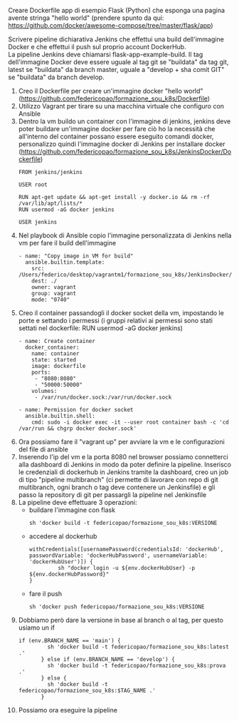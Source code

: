 Creare Dockerfile app di esempio Flask (Python) che esponga una pagina avente stringa "hello world" (prendere spunto da qui: https://github.com/docker/awesome-compose/tree/master/flask/app)

Scrivere pipeline dichiarativa Jenkins che effettui una build dell'immagine Docker e che effettui il push sul proprio account DockerHub.  
La pipeline Jenkins deve chiamarsi flask-app-example-build. Il tag dell'immagine Docker deve essere uguale al tag git se "buildata" da tag git, latest se "buildata" da branch master, uguale  a "develop + sha comit GIT" se "buildata" da branch develop.

1. Creo il Dockerfile per creare un'immagine docker "hello world" (https://github.com/federicopao/formazione_sou_k8s/Dockerfile)
2. Utilizzo Vagrant per tirare su una macchina virtuale che configuro con Ansible
3. Dentro la vm buildo un container con l'immagine di jenkins, jenkins deve poter buildare un'immagine docker per fare ciò ho la
   necessità che all'interno del container possano essere eseguito comandi docker, personalizzo quindi l'immagine docker di Jenkins
   per installare docker (https://github.com/federicopao/formazione_sou_k8s/JenkinsDocker/Dockerfile)
   ```
   FROM jenkins/jenkins

   USER root
  
   RUN apt-get update && apt-get install -y docker.io && rm -rf /var/lib/apt/lists/*
   RUN usermod -aG docker jenkins
  
   USER jenkins
   ```
4. Nel playbook di Ansible copio l'immagine personalizzata di Jenkins nella vm per fare il build dell'immagine
   ```
   - name: "Copy image in VM for build"
     ansible.builtin.template:
       src: /Users/federico/desktop/vagrantm1/formazione_sou_k8s/JenkinsDocker/Dockerfile
       dest: ./
       owner: vagrant
       group: vagrant
       mode: "0740"
   ```
5. Creo il container passandogli il docker socket della vm, impostando le porte e settando i permessi (i gruppi relativi ai permessi
   sono stati settati nel dockerfile: RUN usermod -aG docker jenkins)
   ```
   - name: Create container
     docker_container:
       name: container
       state: started
       image: dockerfile
       ports:
        - "8080:8080"
        - "50000:50000"
       volumes:
        - /var/run/docker.sock:/var/run/docker.sock

   - name: Permission for docker socket
     ansible.builtin.shell:
       cmd: sudo -i docker exec -it --user root container bash -c 'cd /var/run && chgrp docker docker.sock'
   ```
6. Ora possiamo fare il "vagrant up" per avviare la vm e le configurazioni del file di ansible
7. Inserendo l'ip del vm e la porta 8080 nel browser possiamo connetterci alla dashboard di Jenkins in modo da poter definire la
   pipeline. Inserisco le credenziali di dockerhub in Jenkins tramite la dashboard, creo un job di tipo "pipeline multibranch"
   (ci permette di lavorare con repo di git multibranch, ogni branch o tag deve contenere un Jenkinsfile) e gli passo la repository
   di git per passargli la pipeline nel Jenkinsfile
8. La pipeline deve effettuare 3 operazioni:
   - buildare l'immagine con flask
     ```
     sh 'docker build -t federicopao/formazione_sou_k8s:VERSIONE
     ```
   - accedere al dockerhub
     ```
     withCredentials([usernamePassword(credentialsId: 'dockerHub', passwordVariable: 'dockerHubPassword', usernameVariable: 'dockerHubUser')]) {
              sh "docker login -u ${env.dockerHubUser} -p ${env.dockerHubPassword}"
     }
     ```
   - fare il push
     ```
     sh 'docker push federicopao/formazione_sou_k8s:VERSIONE
     ```
9. Dobbiamo però dare la versione in base al branch o al tag, per questo usiamo un if
   ```
   if (env.BRANCH_NAME == 'main') {
            sh 'docker build -t federicopao/formazione_sou_k8s:latest .'
          } else if (env.BRANCH_NAME == 'develop') {
            sh 'docker build -t federicopao/formazione_sou_k8s:prova .'
          } else {
            sh 'docker build -t federicopao/formazione_sou_k8s:$TAG_NAME .'
          }
   ```
10. Possiamo ora eseguire la pipeline

